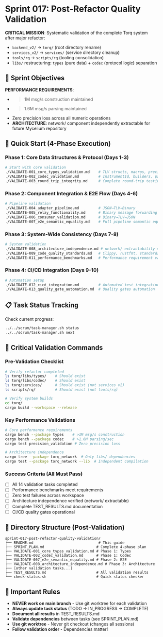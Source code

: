 # Sprint 017: Post-Refactor Quality Validation

**CRITICAL MISSION**: Systematic validation of the complete Torq system after major refactor:
- `backend_v2/` → `torq/` (root directory rename)
- `services_v2/` → `services/` (service directory cleanup)  
- `tools/rq` → `scripts/rq` (tooling consolidation)
- `libs/` restructuring: `types` (pure data) + `codec` (protocol logic) separation

## 🎯 Sprint Objectives

**PERFORMANCE REQUIREMENTS**: 
- >1M msg/s construction maintained
- >1.6M msg/s parsing maintained  
- Zero precision loss across all numeric operations
- **ARCHITECTURE**: network/ component independently extractable for future Mycelium repository

## 🚀 Quick Start (4-Phase Execution)

### Phase 1: Core Data Structures & Protocol (Days 1-3)
```bash
# Start with core validation
./VALIDATE-001_core_types_validation.md    # TLV structs, macros, precision
./VALIDATE-002_codec_validation.md         # InstrumentId, builders, parsers
./VALIDATE-003_round_trip_integrity.md     # Complete round-trip testing
```

### Phase 2: Component Integration & E2E Flow (Days 4-6)  
```bash
# Pipeline validation
./VALIDATE-004_adapter_pipeline.md         # JSON→TLV→Binary
./VALIDATE-005_relay_functionality.md      # Binary message forwarding
./VALIDATE-006_consumer_validation.md      # Binary→TLV→JSON
./VALIDATE-007_e2e_semantic_equality.md    # Full pipeline semantic equality
```

### Phase 3: System-Wide Consistency (Days 7-8)
```bash
# System validation
./VALIDATE-008_architecture_independence.md # network/ extractability validation
./VALIDATE-009_code_quality_standards.md   # Clippy, rustfmt, standards
./VALIDATE-011_performance_benchmarks.md   # Performance requirement validation
```

### Phase 4: CI/CD Integration (Days 9-10)
```bash
# Automation setup
./VALIDATE-012_cicd_integration.md         # Automated test integration
./VALIDATE-013_quality_gate_automation.md  # Quality gates automation
```

## 📋 Task Status Tracking
Check current progress:
```bash
../../scrum/task-manager.sh status
../../scrum/task-manager.sh next
```

## 🔧 Critical Validation Commands

### Pre-Validation Checklist
```bash
# Verify refactor completed
ls torq/libs/types/    # Should exist
ls torq/libs/codec/    # Should exist  
ls torq/services/      # Should exist (not services_v2)
ls scripts/rq/         # Should exist (not tools/rq)

# Verify system builds
cd torq/
cargo build --workspace --release
```

### Key Performance Validations
```bash
# Core performance requirements
cargo bench --package types    # >1M msg/s construction
cargo bench --package codec    # >1.6M parsing/sec  
cargo test precision_validation # Zero precision loss

# Architecture independence
cargo tree --package torq_network  # Only libs/ dependencies
cargo test --package torq_network --lib  # Independent compilation
```

### Success Criteria (All Must Pass)
- [ ] All 14 validation tasks completed
- [ ] Performance benchmarks meet requirements  
- [ ] Zero test failures across workspace
- [ ] Architecture independence verified (network/ extractable)
- [ ] Complete TEST_RESULTS.md documentation
- [ ] CI/CD quality gates operational

## 📂 Directory Structure (Post-Validation)
```
sprint-017-post-refactor-quality-validation/
├── README.md                              # This guide
├── SPRINT_PLAN.md                        # Complete 4-phase plan
├── VALIDATE-001_core_types_validation.md # Phase 1: Types
├── VALIDATE-002_codec_validation.md      # Phase 1: Codec  
├── VALIDATE-007_e2e_semantic_equality.md # Phase 2: E2E
├── VALIDATE-008_architecture_independence.md # Phase 3: Architecture
├── [other validation tasks...]
├── TEST_RESULTS.md                       # All validation results
└── check-status.sh                       # Quick status checker
```

## 🚨 Important Rules

- **NEVER work on main branch** - Use git worktree for each validation
- **Always update task status** (TODO → IN_PROGRESS → COMPLETE)  
- **Document all results** in TEST_RESULTS.md
- **Validate dependencies** between tasks (see SPRINT_PLAN.md)
- **Use git worktree** - Never git checkout (changes all sessions)
- **Follow validation order** - Dependencies matter!
